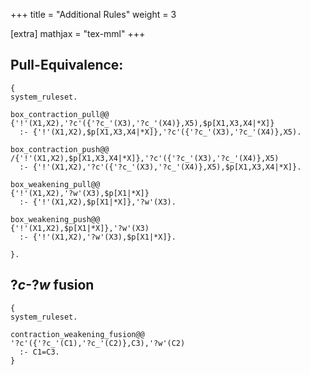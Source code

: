+++
title = "Additional Rules"
weight = 3

[extra]
mathjax = "tex-mml"
+++

## Pull-Equivalence: 

```
{
system_ruleset.
  
box_contraction_pull@@
{'!'(X1,X2),'?c'({'?c_'(X3),'?c_'(X4)},X5),$p[X1,X3,X4|*X]}
  :- {'!'(X1,X2),$p[X1,X3,X4|*X]},'?c'({'?c_'(X3),'?c_'(X4)},X5).

box_contraction_push@@
/{'!'(X1,X2),$p[X1,X3,X4|*X]},'?c'({'?c_'(X3),'?c_'(X4)},X5)
  :- {'!'(X1,X2),'?c'({'?c_'(X3),'?c_'(X4)},X5),$p[X1,X3,X4|*X]}.

box_weakening_pull@@
{'!'(X1,X2),'?w'(X3),$p[X1|*X]}
  :- {'!'(X1,X2),$p[X1|*X]},'?w'(X3).

box_weakening_push@@
{'!'(X1,X2),$p[X1|*X]},'?w'(X3)
  :- {'!'(X1,X2),'?w'(X3),$p[X1|*X]}.

}.
```

## $?c$-$?w$ fusion

```
{
system_ruleset.

contraction_weakening_fusion@@
'?c'({'?c_'(C1),'?c_'(C2)},C3),'?w'(C2)
  :- C1=C3.
}
```
